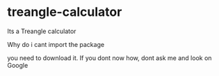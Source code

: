 # treangle-calculator
Its a Treangle calculator



Why do i cant import the package

you need to download it. If you dont now how, dont ask me and look on Google
